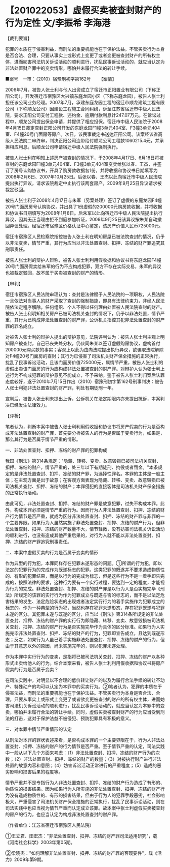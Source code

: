 # 【201022053】虚假买卖被查封财产的行为定性 文/李振希 李海港

【裁判要旨】

犯罪的本质在于侵害利益，而刑法的重要机能也在于保护法益。不管买卖行为本身是否合法、合理，只要从事实上或形式上变更了或者变更被查封财产的所有权主体，进而妨害司法机关诉讼活动的顺利进行，扰乱民事诉讼活动的，就应当认定为非法处置财产罪中的变卖情形，哪怕并未履行合法的转让手续。

■案号　一审：（2010）宿豫刑初字第162号 　　【案情】

2006年7月，被告人张士利与他人出资成立了宿迁市正阳置业有限公司（下称正阳公司），开发宿迁市宿豫区大兴镇东庭龙园小区（下称东庭龙园），被告人张士利担任该公司业务经理。2007年7月，承建东庭龙园工程的宿迁市顺龙建筑工程有限公司（下称顺龙公司）因建设工程施工合同纠纷，诉至江苏省宿迁市中级人民法院，要求正阳公司支付工程款、违约金、逾期付款利息计247.07万元。在诉讼过程中，顺龙公司提出保全申请，并提供了相应担保。宿迁市中级人民法院于2008年4月15日裁定查封正阳公司开发的东庭龙园F1幢3单元404室、F3幢3单元404室、F4幢20号门面房等房产。次日，该民事裁定书送达正阳公司。该案经该省高级人民法院二审终审，判决正阳公司连带给付顺龙公司工程款1060215.4元，并承担相应利息。后顺龙公司申请宿迁中级人民法院强制执行。

被告人张士利在明知上述房产被查封的情况下，于2008年4月17日、6月18日将被查封的东庭龙园F1幢3单元404室、F3幢3单元404室变卖给张以春、王杰，并签订了房号认购协议书，开具了购房款收据各1份，并将收据和协议书日期填写为2008年2月6日、2007年10月25日。后张以春、王杰以此向宿迁市中级人民法院提出执行异议，请求该院裁定中止执行该两套房产，2009年9月25日异议请求被裁定驳回。

被告人张士利于2008年4月17日与朱军（另案处理）签订了虚假的东庭龙园F4幢20号门面房房号认购协议，并出具了1份虚假的200000元购房款收据，并将收据和协议书日期填写为2008年1月8日。后朱军以此向宿迁市中级人民法院提出执行异议，因其无正当理由拒不到庭参加听证，2009年9月25日该异议按朱某自动撤回异议处理。经宿迁市宿豫区价格认证中心鉴定，该房产价值人民币725000元。

宿迁市宿豫区人民检察院指控被告人张士利在明知房屋已被法院查封的情况，仍予以非法变卖，情节严重，其行为应当以非法处置查封、扣押、冻结的财产罪追究其刑事责任。

被告人张士利的辩护人辩称，被告人张士利利用假收据和协议书将东庭龙园F4幢20号门面房假卖给朱军的行为不应构成犯罪，双方不存在实际交易，朱军的异议也被裁定驳回，故不属于买卖被查封的财产的情形。

【审判】

宿迁市宿豫区人民法院审理认为：查封是法律赋予人民法院的一项职权，人民法院一旦依法对当事人的财产采取了查封的强制措施，即具有法律约束力，非经人民法院依法定程序解除，任何组织、个人不得以任何理由处置被人民法院查封的财产。被告人张士利明知相关房产已被司法机关查封的情况下，仍予以非法处置，情节严重，其行为已构成非法处置查封的财产罪，公诉机关指控其犯非法处置查封的财产罪的罪名成立。

对被告人张士利的辩护人提出的辩护意见，法院评判认为：被告人张士利主观上明知房产被查封，自己已丧失处分权，仍伙同朱某以签订虚假购房协议，虚构首付200000元购买款的事实；客观上以此为由向法院提出执行异议，欲骗取法院解除对F4幢20号门面房的查封；其行为已侵害了司法机关财产保全措施的正常执行，扰乱了民事诉讼活动，且该门面房价值725000元，属情节严重，被告人张士利的虚假出卖该门面房的行为应构成非法处置被查封的财产罪。对辩护人认为张士利上述行为不构成犯罪的辩护意见不能成立，不予采纳。鉴于被告人张士利归案后认罪态度较好，遂于2010年7月15日作出（2010）宿豫刑初字第162号刑事判决：被告人张士利犯非法处置查封的财产罪，判处有期徒刑一年。

宣判后，被告人张士利未提出上诉，公诉机关在法定期限内亦未提出抗诉，本案判决已经发生法律效力。

【评析】

笔者认为，判断本案中被告人张士利利用假收据和协议书将房产假卖的行为是否构成非法处置查封的财产罪，首先要分析被告人的行为是否属于变卖行为，如果是，那么其行为是否属于情节严重的情形。

一、非法处置查封、扣押、冻结的财产罪的犯罪构成

我国《刑法》第314条规定："隐藏、转移、变卖、故意毁损已被司法机关查封、扣押、冻结的财产，情节严重的，处三年以下有期徒刑、拘役或者罚金。"本条规定的是非法处置查封、扣押、冻结的财产罪，为选择性罪名。本罪的主体是一般主体；在主观方面是出于故意；在客观方面表现为隐藏、转移、变卖、故意毁损已被司法机关查封、扣押、冻结的财产；本罪侵犯的直接客体是司法机关财产保全措施的正常执行活动。

由此可见，非法处置查封、扣押、冻结的财产罪是故意犯罪，过失不构成本罪。此外，构成本罪必须是情节严重的行为。因而行为人非法处置查封、扣押、冻结的财产行为情节是否严重，就成为区分非法处置查封、扣押、冻结的财产罪与非罪的一个主要界限。如果行为人虽然实施了非法处置查封、扣押、冻结的财产行为，但非法处置查封、扣押、冻结的财产数量不大，情节轻微，没有妨害司法机关诉讼活动的顺利进行，也没有造成其他严重后果的，对行为人就不能以非法处置查封、扣押、冻结的财产罪追究刑事责任。

二、本案中虚假买卖的行为是否属于变卖的情形

作为典型的行为犯，本罪同样存在犯罪未遂形态的问题。①所谓的行为犯，即以法定的犯罪行为的完成作为既遂标志的犯罪。这类犯罪的既遂并不要求造成物质性的、有形的犯罪结果，而是以行为的完成为标志，但是这些行为不是一着手即告完成的，按照法律的要求，这种行为要有一个实行过程，要达到一定的程度，才能视为行为的完成。非法处置查封、扣押、冻结的财产罪是以行为人是否实施完毕《刑法》所规定的该罪的实行行为作为犯罪成立与既遂与否的标志的，而不是以法定危害结果的发生、法定危险状态的出现或者法定实行行为的着手实施作为犯罪成立的标志的。作为一种典型的行为犯，当然也存在犯罪未遂形态，存在犯罪既遂与犯罪未遂的区分。其犯罪未遂与既遂的区分，应当以《刑法》第314条所规定的非法处置查封、扣押、冻结的财产罪的实行行为即隐藏、转移、变卖、故意毁损被司法机关查封、扣押、冻结的财产行为是否实施完毕作为具体的区分标准。如果行为人实施完毕非法处置查封、扣押、冻结的财产的行为，犯罪即宣告成立，且达到既遂形态；反之，如果行为人虽已着手实施非法处置查封、扣押、冻结的财产的行为，但由于其意志以外的原因，尚未实施完毕的，则以犯罪未遂处理。

作为本罪中实行行为的变卖，是指将已被司法机关查封、扣押、冻结的财产以各种形式出卖给他人的行为。结合本案来看，被告人张士利利用假收据和协议书将房产假卖的行为是否属于变卖？

在司法实践中，对明显以不合理的低价转让财产的以及为履行合法手续的转让不动产、特殊动产的均可以认定为本罪中的买卖行为。②笔者认为，犯罪的本质在于侵害法益，而刑法的重要机能也在于保护法益。不管买卖行为本身是否合法、合理，只要从事实上或形式上变更了或者欲变更被查封的财产的所有权主体，进而妨害司法机关诉讼活动的顺利进行，扰乱民事诉讼活动的，就应当认定为本罪中的变卖，哪怕并未履行合法的转让手续。同时，虚假买卖被查封财产的行为应当受到刑法的打击，这对于保护法益不被侵犯、预防犯罪具有积极的意义。

三、对本罪中情节严重情形的认定

从刑法对本罪的罪状表述来看，是否构成本罪的一个主要界限在于，行为人非法处置查封、扣押、冻结的财产的行为情节是否严重。至于情节严重的认定，司法实践中一般从以下几个方面来考虑：（1）非法处置查封、扣押、冻结的财产行为的次数；（2）非法处置查封、扣押、冻结的财产的数量；（3）对被执行财产进行非法处置的故意内容和意图；（4）妨害诉讼活动正常进行的严重程度；（5）造成的恶劣影响和损害后果的程度等。

情节严重并不是专指行为人非法处置查封、扣押、冻结的财产行为造成了有形的、物质性的损害结果。因为如果行为人所实施的非法处置查封、扣押、冻结的财产行为没有造成物质性的、有形的损害结果，但由于行为人的犯罪手段恶劣，社会影响极大，严重侵害了司法机关财产保全措施的正常执行，扰乱了民事诉讼活动，则在司法实践中也应当视为情节严重而认定成立该罪。故本案中张士利虚假买卖被查封的房产的行为，也应当认定为构成非法处置查封的财产罪。

（作者单位：江苏省宿迁市宿豫区人民法院）

①王立君、田宏杰："非法处置查封、扣押、冻结的财产罪司法适用研究"，载《河南社会科学》2003年第05期。

②梁晓杰："如何理解非法处置查封、扣押、冻结的财产罪的客观要件"，载《活力》2009年第9期。